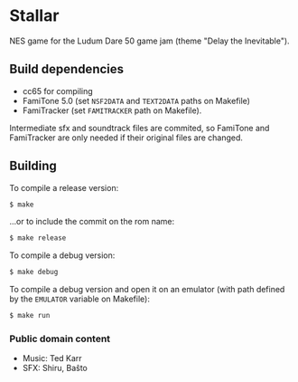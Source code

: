 # Stallar

NES game for the Ludum Dare 50 game jam (theme "Delay the Inevitable").

## Build dependencies

- cc65 for compiling
- FamiTone 5.0 (set `NSF2DATA` and `TEXT2DATA` paths on Makefile)
- FamiTracker (set `FAMITRACKER` path on Makefile).

Intermediate sfx and soundtrack files are commited, so FamiTone and FamiTracker
are only needed if their original files are changed.

## Building

To compile a release version:

```sh
$ make
```

...or to include the commit on the rom name:

```sh
$ make release
```

To compile a debug version:

```sh
$ make debug
```

To compile a debug version and open it on an
emulator (with path defined by the `EMULATOR` variable on Makefile):

```sh
$ make run
```

### Public domain content
* Music: Ted Karr
* SFX: Shiru, Baŝto
